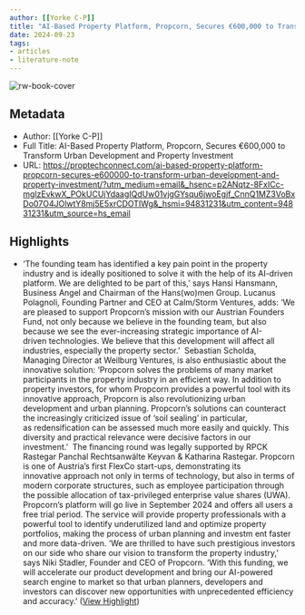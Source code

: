 ```yaml
---
author: [[Yorke C-P]]
title: "AI-Based Property Platform, Propcorn, Secures €600,000 to Transform Urban Development and Property Investment"
date: 2024-09-23
tags: 
- articles
- literature-note
---
```

![rw-book-cover](https://proptechconnect.com/wp-content/uploads/2024/09/Propcorn-AI.png)

## Metadata
- Author: [[Yorke C-P]]
- Full Title: AI-Based Property Platform, Propcorn, Secures €600,000 to Transform Urban Development and Property Investment
- URL: https://proptechconnect.com/ai-based-property-platform-propcorn-secures-e600000-to-transform-urban-development-and-property-investment/?utm_medium=email&_hsenc=p2ANqtz-8FxICc-mglzEvkwX_POkUCUjYdaagIQdUw01vjgGYsqu6jwoEgjf_CnnQ1MZ3VoBxDo07O4JOlwtY8mj5E5xrCDOTIWg&_hsmi=94831231&utm_content=94831231&utm_source=hs_email

## Highlights
- ‘The founding team has identified a key pain point in the property industry and is ideally positioned to solve it with the help of its AI-driven platform. We are delighted to be part of this,’ says Hansi Hansmann, Business Angel and Chairman of the Hans(wo)men Group. Lucanus Polagnoli, Founding Partner and CEO at Calm/Storm Ventures, adds: ‘We are pleased to support Propcorn’s mission with our Austrian Founders Fund, not only because we believe in the founding team, but also because we see the ever-increasing strategic importance of AI-driven technologies. We believe that this development will affect all industries, especially the property sector.’ 
  Sebastian Scholda, Managing Director at Weilburg Ventures, is also enthusiastic about the innovative solution: ‘Propcorn solves the problems of many market participants in the property industry in an efficient way. In addition to property investors, for whom Propcorn provides a powerful tool with its innovative approach, Propcorn is also revolutionizing urban development and urban planning. Propcorn’s solutions can counteract the increasingly criticized issue of ‘soil sealing’ in particular, as redensification can be assessed much more easily and quickly. This diversity and practical relevance were decisive factors in our investment.’ 
  The financing round was legally supported by RPCK Rastegar Panchal Rechtsanwälte Keyvan & Katharina Rastegar. Propcorn is one of Austria’s first FlexCo start-ups, demonstrating its innovative approach not only in terms of technology, but also in terms of modern corporate structures, such as employee participation through the possible allocation of tax-privileged enterprise value shares (UWA). 
  Propcorn’s platform will go live in September 2024 and offers all users a free trial period. The service will provide property professionals with a powerful tool to identify underutilized land and optimize property portfolios, making the process of urban planning and investm ent faster and more data-driven. ‘We are thrilled to have such prestigious investors on our side who share our vision to transform the property industry,’ says Niki Stadler, Founder and CEO of Propcorn. ‘With this funding, we will accelerate our product development and bring our AI-powered search engine to market so that urban planners, developers and investors can discover new opportunities with unprecedented efficiency and accuracy.’ ([View Highlight](https://read.readwise.io/read/01j8f48wrxahhs9xvh7zfv66h2))
